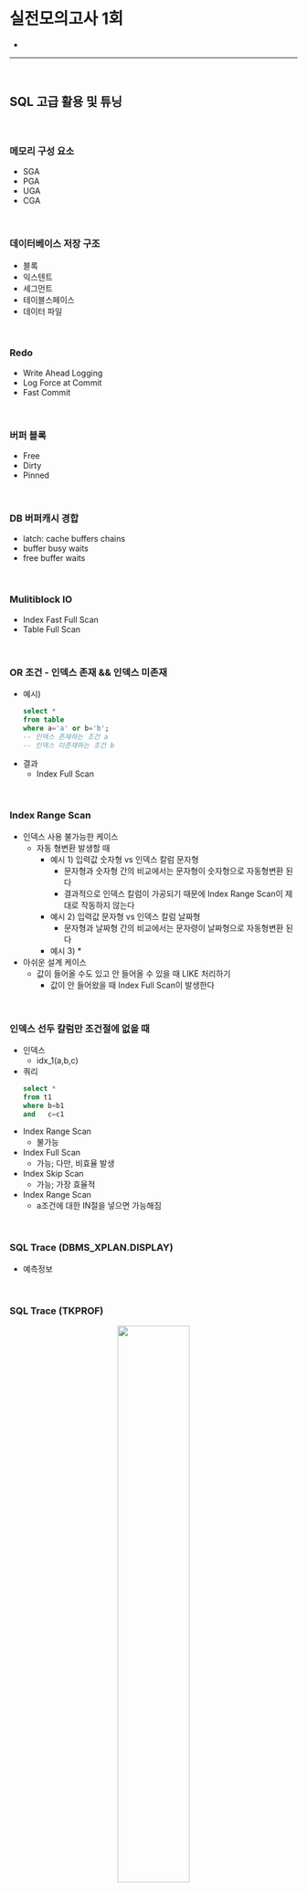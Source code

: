 # 실전모의고사 1회
> 
* 

<hr>
<br>

## SQL 고급 활용 및 튜닝
#### 

<br>

### 메모리 구성 요소
* SGA
* PGA
* UGA
* CGA

<br>

### 데이터베이스 저장 구조
* 블록
* 익스텐트
* 세그먼트
* 테이블스페이스
* 데이터 파일

<br>

### Redo
* Write Ahead Logging
* Log Force at Commit
* Fast Commit

<br>

### 버퍼 블록
* Free
* Dirty
* Pinned

<br>

### DB 버퍼캐시 경합
* latch: cache buffers chains
* buffer busy waits
* free buffer waits

<br>

### Mulitiblock IO
* Index Fast Full Scan
* Table Full Scan

<br>

### OR 조건 - 인덱스 존재 && 인덱스 미존재
* 예시)
  ```sql
  select *
  from table
  where a='a' or b='b';
  -- 인덱스 존재하는 조건 a
  -- 인덱스 미존재하는 조건 b
  ```
* 결과
  * Index Full Scan

<br>

### Index Range Scan
* 인덱스 사용 불가능한 케이스
  * 자동 형변환 발생할 때
    * 예시 1) 입력값 숫자형 vs 인덱스 칼럼 문자형
      * 문자형과 숫자형 간의 비교에서는 문자형이 숫자형으로 자동형변환 된다
      * 결과적으로 인덱스 칼럼이 가공되기 때문에 Index Range Scan이 제대로 작동하지 않는다
    * 예시 2) 입력값 문자형 vs 인덱스 칼럼 날짜형
      * 문자형과 날짜형 간의 비교에서는 문자령이 날짜형으로 자동형변환 된다
    * 예시 3)
      * 
* 아쉬운 설계 케이스
  * 값이 들어올 수도 있고 안 들어올 수 있을 때 LIKE 처리하기
    * 값이 안 들어왔을 때 Index Full Scan이 발생한다

<br>

### 인덱스 선두 칼럼만 조건절에 없을 때
* 인덱스
  * idx_1(a,b,c)
* 쿼리
  ```sql
  select * 
  from t1
  where b=b1
  and   c=c1
  ```
* Index Range Scan 
  * 불가능
* Index Full Scan
  * 가능; 다만, 비효율 발생
* Index Skip Scan
  * 가능; 가장 효율적
* Index Range Scan
  * a조건에 대한 IN절을 넣으면 가능해짐

<br>

### SQL Trace (DBMS_XPLAN.DISPLAY)
* 예측정보

<br>

### SQL Trace (TKPROF)

<div align="center">
  <img width="50%" src="https://github.com/user-attachments/assets/ab9a8f3d-ecc4-44bd-8b8b-ee2ccce25167" />
</div>

* 실측정보
* Parse, Execute, Fetch
* 버퍼캐시 히트율
  * 1 - (disk/(query+current))
* CPU Time, Elapsed Time
  * Disk IO
  * 대기 이벤트
* 클러스터링 팩터

<br>

### SQL Trace (TKPROF)
* misses in library cache during parse
  * 하드 파싱 횟수
* fetch rows/execute count
  * 실행당 출력 row 개수
* fetch count / execute count
  * 실행당 fetch count
* 

<br>

### 인덱스 설계 고려요소
* 기존 인덱스 개수
* DML 발생 빈도
* 데이터양
* SQL 수행 빈도

<br>

### NL조인, SortMerge조인, Hash조인
* NL조인
  * 소량 데이터와 부분범위처리에 효과적
  * 테이블 3개를 조인할 때
    * 레코드 단위로 조인 가능
      * 1,2,3 테이블을 순차적으로 액세스하면서 조인한다
* SortMerge조인
  * 조인 칼럼 기준으로 양쪽 테이블을 소팅하기 때문에 인덱스가 양쪽에 없어도 된다
  * 테이블 3개를 조인할 때
    * 레코드 단위로 조인 불가능
      * 1,2 테이블 조인이 완료된 이후에 3 테이블과 조인한다
* Hash조인
  * 모든 조인 칼럼이 = 조건이 아니어도 된다
    * 하나라도 = 조건이면 수행 가능
  * Build Input으로 선택된 집합의 조인 칼럼에 중복값들이 많으면 해시 체인이 길어져서 비효율이 발생한다
  * 테이블 3개를 조인할 때
    * 레코드 단위로 조인 가능
   
<br>

### 바인드변수
* Column Histogram은 사용 불가능; 그외의 통계정보는 사용 가능
* 옵티마이저는 칼럼별로 균등 분포를 가진다고 가정한다; 레코드 수를 NDV (Number of Distinct Value)로 나눠서 카디널리티를 계산한다
  * 카디널리티 = 총 로우 수 * 선택도
* 바인드 변수 Peeking은 부작용이 심해서 거의 사용 X
* cursor_sharing 파라미터를 Force로 설정하면 옵티마이저가 상수로 조건값을 강제로 바인드 변수화한다; 실행계획이 불안정해져서 거의 사용 X

<br>

### 통계정보의 영향도
* 기본적으로 통계정보는 수집할 때마다 변경된다
* 따라서, 변화하는 통계정보에 따라
  * SQL 파싱 및 최적화에 소요되는 시간은 감소/증가
  * SQL 실행계획의 안정성 (잘 바뀌지 않는다는 의미)은 감소
    * 다만, 실행계획도 통계정보에 따라서 같이 변경되지만, 결국 SQL 수행과정에서 발생하는 IO를 최소화하는 실행계획이 도출되는 과정이 된다

<br>

### Connect By 연산
* Oracle Official Document
  * [Hierarchical Queries](https://docs.oracle.com/cd/B19306_01/server.102/b14200/queries003.htm)
 
* SQL
  ```sql
  [START WITH condition ]
  CONNECT BY [ NOCYCLE ] condition
  [ORDER SIBLINGS BY] 
  ```
  ```sql
  select A.*, CONNECT_BY_ROOT 계좌번호 첫계좌번호, SYS_CONNECT_BY_PATH(계좌번호, '/'), level
  from 주문 A
  start with 계좌번호=10
  connect by prior A.계좌번호 = A.직전계좌번호
  ;
  ```
  
* 용도
  * 레코드 간의 계층 구조를 표현하기 위해서 Tree 구조를 사용하는 Connect By 연산
  * Connect By 연산시, 사용 가능하게 되는 Level 변수는 Tree의 Level을 지칭한다

  <div align="center">
    <img width="25%" src="https://github.com/user-attachments/assets/d752dd4e-38f4-489e-adfc-99f2df5a425b" />
  </div>
  
* Hierarchical Queries
  * START WITH : the root row(s) of the hierarchy
    * START WITH 연산이 없으면 모든 레코드가 `level-1`부터 시작된다
  * CONNECT BY : the relationship between parent rows and child rows of the hierarchy
    * 보통, prior가 붙은 조건과 prior가 안 붙은 조건 간의 등호 (=) 조건을 사용하여 계층구조를 만든다
    * 즉, previous level의 node들 중 prior가 붙은 값이 current level의 current row의 prior 조건이 안 붙은 조건 간의 등호 (=) 조건이 만족되면 Tree 속 Node 간의 Edge가 생성된다
  * ORDER SIBLINGS BY : order by를 사용하면 계층 관계가 부셔지기 때문에, 계층 관계는 유지하면서 order by를 하고 싶다면 order siblings by를 사용하면 된다
  * SYS_CONNECT_BY_PATH(column, '/') : 계층간의 PATH를 생성한다
  * LEVEL : Tree의 Height

<br>

### 야간 대량 데이터 일괄 INSERT 배치 최적화
* 인덱스 unusable 전환 후 insert 및 usable 전환
* Direct Path Insert
* Nologging

<br>

### Direct Path Write
* X 모드 TM Lock
* parallel dml
* insert into select w/ append 힌트
* CTAS(create table as select)

<br>

### 데이터베이스 Call 및 네트워크 부하 최적화
* 튜닝 기법 O
  * Array Processing
* 튜닝 기법 X
  * 스칼라 서브쿼리

<br>

### 파티션
* Range
* List 
* Hash

<br>

### 병렬처리
* 파티셔닝 기준
  * partial partition wise join
  * full partition wise join
* pq_distribute(조인 inner 집합의 테이블명, 조인 outer 집합의 데이터 분배 방식, 조인 inner 집합의 데이터 분배 방식)
  * pq_distribute(O none none)
  * pq_distribute(O none broadcast)
  * pq_distribute(O partition none)
  * pq_distribute(O hash hash)

<br>

### MVCC (Multi-Version Concurrency Control)
* 트랜잭션의 일광성이 좋다
* 트랜댁션의 동시성이 좋다
* 동시에 트랜잭션이 몰리면 단위 SQL의 IO 발생량은 증가한다
  * Undo 데이터를 관리하고, 같은 블록에 대한 다중 버전을 생성하는 부담이 발생하기 때문
* 쿼리의 일관성 유지를 위해 Undo 데이터를 읽는 과정에 에러가 발생할 수 있다
  * Undo 데이터가 디른 트랜잭션에 의해 Overwriting 되면 결과집합의 일관성을 유지할 수 없게 되면서 snapshot too old 에러가 발생한다

<br>
<hr>
<br>
